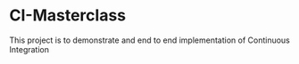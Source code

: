 # CI-Masterclass
This project is to demonstrate and end to end implementation of Continuous Integration

